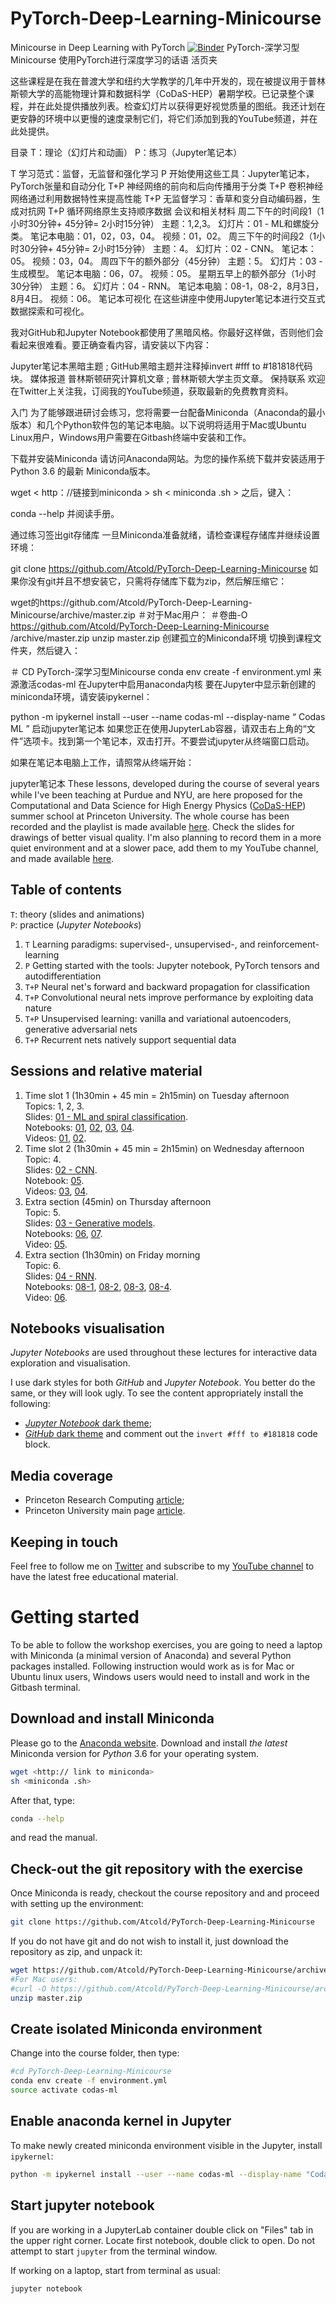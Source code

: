 # PyTorch-Deep-Learning-Minicourse
Minicourse in Deep Learning with PyTorch [![Binder](https://mybinder.org/badge.svg)](https://mybinder.org/v2/gh/Atcold/PyTorch-Deep-Learning-Minicourse/master)
PyTorch-深学习型Minicourse
使用PyTorch进行深度学习的话语 活页夹

这些课程是在我在普渡大学和纽约大学教学的几年中开发的，现在被提议用于普林斯顿大学的高能物理计算和数据科学（CoDaS-HEP）暑期学校。已记录整个课程，并在此处提供播放列表。检查幻灯片以获得更好视觉质量的图纸。我还计划在更安静的环境中以更慢的速度录制它们，将它们添加到我的YouTube频道，并在此处提供。

目录
T：理论（幻灯片和动画）
P：练习（Jupyter笔记本）

T 学习范式：监督，无监督和强化学习
P 开始使用这些工具：Jupyter笔记本，PyTorch张量和自动分化
T+P 神经网络的前向和后向传播用于分类
T+P 卷积神经网络通过利用数据特性来提高性能
T+P 无监督学习：香草和变分自动编码器，生成对抗网
T+P 循环网络原生支持顺序数据
会议和相关材料
周二下午的时间段1（1小时30分钟+ 45分钟= 2小时15分钟）
主题：1,2,3。
幻灯片：01 - ML和螺旋分类。
笔记本电脑：01，02，03，04。
视频：01，02。
周三下午的时间段2（1小时30分钟+ 45分钟= 2小时15分钟）
主题：4。
幻灯片：02 - CNN。
笔记本：05。
视频：03，04。
周四下午的额外部分（45分钟）
主题：5。
幻灯片：03 - 生成模型。
笔记本电脑：06，07。
视频：05。
星期五早上的额外部分（1小时30分钟）
主题：6。
幻灯片：04 - RNN。
笔记本电脑：08-1，08-2，8月3日，8月4日。
视频：06。
笔记本可视化
在这些讲座中使用Jupyter笔记本进行交互式数据探索和可视化。

我对GitHub和Jupyter Notebook都使用了黑暗风格。你最好这样做，否则他们会看起来很难看。要正确查看内容，请安装以下内容：

Jupyter笔记本黑暗主题 ;
GitHub黑暗主题并注释掉invert #fff to #181818代码块。
媒体报道
普林斯顿研究计算机文章 ;
普林斯顿大学主页文章。
保持联系
欢迎在Twitter上关注我，订阅我的YouTube频道，获取最新的免费教育资料。

入门
为了能够跟进研讨会练习，您将需要一台配备Miniconda（Anaconda的最小版本）和几个Python软件包的笔记本电脑。以下说明将适用于Mac或Ubuntu Linux用户，Windows用户需要在Gitbash终端中安装和工作。

下载并安装Miniconda
请访问Anaconda网站。为您的操作系统下载并安装适用于Python 3.6 的最新 Miniconda版本。

wget < http：//链接到miniconda > 
sh < miniconda .sh >
之后，键入：

conda --help
并阅读手册。

通过练习签出git存储库
一旦Miniconda准备就绪，请检查课程存储库并继续设置环境：

git clone https://github.com/Atcold/PyTorch-Deep-Learning-Minicourse
如果你没有git并且不想安装它，只需将存储库下载为zip，然后解压缩它：

wget的https://github.com/Atcold/PyTorch-Deep-Learning-Minicourse/archive/master.zip
 ＃对于Mac用户：
＃卷曲-O https://github.com/Atcold/PyTorch-Deep-Learning-Minicourse /archive/master.zip 
unzip master.zip
创建孤立的Miniconda环境
切换到课程文件夹，然后键入：

＃ CD PyTorch-深学习型Minicourse
conda env create -f environment.yml
来源激活codas-ml
在Jupyter中启用anaconda内核
要在Jupyter中显示新创建的miniconda环境，请安装ipykernel：

python -m ipykernel install --user --name codas-ml --display-name “ Codas ML ”
启动jupyter笔记本
如果您正在使用JupyterLab容器，请双击右上角的“文件”选项卡。找到第一个笔记本，双击打开。不要尝试jupyter从终端窗口启动。

如果在笔记本电脑上工作，请照常从终端开始：

jupyter笔记本
These lessons, developed during the course of several years while I've been teaching at Purdue and NYU, are here proposed for the Computational and Data Science for High Energy Physics ([CoDaS-HEP](http://codas-hep.org/)) summer school at Princeton University.
The whole course has been recorded and the playlist is made available [here](https://www.youtube.com/playlist?list=PLLHTzKZzVU9duBIJCVGRh3tiy39d7Iz1q).
Check the slides for drawings of better visual quality.
I'm also planning to record them in a more quiet environment and at a slower pace, add them to my YouTube channel, and made available [here](https://github.com/Atcold/pytorch-Video-Tutorials).

## Table of contents
`T`: theory (slides and animations)  
`P`: practice (*Jupyter Notebooks*)

 1. `T` Learning paradigms: supervised-, unsupervised-, and reinforcement-learning
 2. `P` Getting started with the tools: Jupyter notebook, PyTorch tensors and autodifferentiation
 3. `T+P` Neural net's forward and backward propagation for classification
 4. `T+P` Convolutional neural nets improve performance by exploiting data nature
 5. `T+P` Unsupervised learning: vanilla and variational autoencoders, generative adversarial nets
 6. `T+P` Recurrent nets natively support sequential data

## Sessions and relative material
 1. Time slot 1 (1h30min + 45 min = 2h15min) on Tuesday afternoon  
    Topics: 1, 2, 3.  
    Slides: [01 - ML and spiral classification](slides/01%20-%20ML%20and%20spiral%20classification.pdf).  
    Notebooks: [01](01-tensor_tutorial.ipynb), [02](02-space_stretching.ipynb), [03](03-autograd_tutorial.ipynb), [04](04-spiral_classification.ipynb).  
    Videos: [01](https://youtu.be/u--4YzUQlj8), [02](https://youtu.be/panJ-pkaqBQ).
 2. Time slot 2 (1h30min + 45 min = 2h15min) on Wednesday afternoon  
    Topic: 4.  
    Slides: [02 - CNN](slides/02%20-%20CNN.pdf).  
    Notebook: [05](05-convnet.ipynb).  
    Videos: [03](https://youtu.be/jFK4odq_f0A), [04](https://youtu.be/ST73HFC4Lpo).
 3. Extra section (45min) on Thursday afternoon  
    Topic: 5.  
    Slides: [03 - Generative models](slides/03%20-%20Generative%20models.pdf).  
    Notebooks: [06](06-autoencoder.ipynb), [07](07-VAE.ipynb).  
    Video: [05](https://youtu.be/PRKq8ztYkZw).
 4. Extra section (1h30min) on Friday morning  
    Topic: 6.  
    Slides: [04 - RNN](slides/04%20-%20RNN.pdf).  
    Notebooks: [08-1](08-1-classify_seq_data.ipynb), [08-2](08-2-echo_data.ipynb), [08-3](08-3-temporal_order_classification_experiments.ipynb), [08-4](08-4-echo_experiments.ipynb	).  
    Video: [06](https://youtu.be/S2kNR3R30s8).

## Notebooks visualisation
*Jupyter Notebooks* are used throughout these lectures for interactive data exploration and visualisation.

I use dark styles for both *GitHub* and *Jupyter Notebook*.
You better do the same, or they will look ugly.
To see the content appropriately install the following:

 - [*Jupyter Notebook* dark theme](https://userstyles.org/styles/153443/jupyter-notebook-dark);
 - [*GitHub* dark theme](https://userstyles.org/styles/37035/github-dark) and comment out the `invert #fff to #181818` code block.

## Media coverage
 - Princeton Research Computing [article](https://researchcomputing.princeton.edu/news/princetons-codas-hep-summer-school-young-physicists-gain-edge-computational-skills);
 - Princeton University main page [article](https://www.princeton.edu/news/2018/07/27/princeton-summer-program-graduate-student-physicists-gain-computational-skills).

## Keeping in touch
Feel free to follow me on [Twitter](https://twitter.com/AlfredoCanziani) and subscribe to my [YouTube channel](https://www.youtube.com/user/Atcold/) to have the latest free educational material.

# Getting started
To be able to follow the workshop exercises, you are going to need a laptop with Miniconda (a minimal version of Anaconda) and several Python packages installed.
Following instruction would work as is for Mac or Ubuntu linux users, Windows users would need to install and work in the Gitbash terminal.

## Download and install Miniconda
Please go to the [Anaconda website](https://conda.io/miniconda.html).
Download and install *the latest* Miniconda version for *Python* 3.6 for your operating system.

```bash
wget <http:// link to miniconda>
sh <miniconda .sh>
```

After that, type:

```bash
conda --help
```

and read the manual.

## Check-out the git repository with the exercise
Once Miniconda is ready, checkout the course repository and and proceed with setting up the environment:

```bash
git clone https://github.com/Atcold/PyTorch-Deep-Learning-Minicourse
```

If you do not have git and do not wish to install it, just download the repository as zip, and unpack it:

```bash
wget https://github.com/Atcold/PyTorch-Deep-Learning-Minicourse/archive/master.zip
#For Mac users:
#curl -O https://github.com/Atcold/PyTorch-Deep-Learning-Minicourse/archive/master.zip
unzip master.zip
```

## Create isolated Miniconda environment
Change into the course folder, then type:

```bash
#cd PyTorch-Deep-Learning-Minicourse
conda env create -f environment.yml
source activate codas-ml
```

## Enable anaconda kernel in Jupyter
To make newly created miniconda environment visible in the Jupyter, install `ipykernel`:

```bash
python -m ipykernel install --user --name codas-ml --display-name "Codas ML"
```

## Start jupyter notebook
If you are working in a JupyterLab container double click on "Files" tab in the upper right corner.
Locate first notebook, double click to open.
Do not attempt to start `jupyter` from the terminal window.

If working on a laptop, start from terminal as usual:

```bash
jupyter notebook
```
